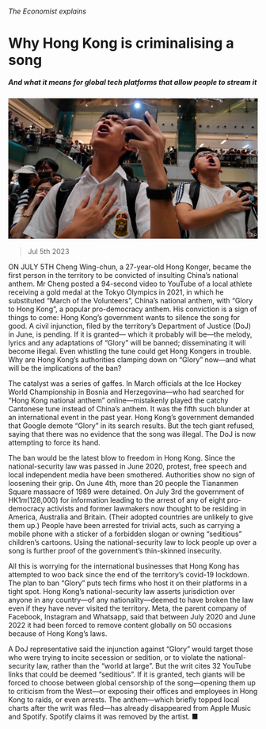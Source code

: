 ###### The Economist explains

# Why Hong Kong is criminalising a song 

##### And what it means for global tech platforms that allow people to stream it 

![image](images/20230708_BLP505.jpg) 

> Jul 5th 2023 

ON JULY 5TH Cheng Wing-chun, a 27-year-old Hong Konger, became the first person in the territory to be convicted of insulting China’s national anthem. Mr Cheng posted a 94-second video to YouTube of a local athlete receiving a gold medal at the Tokyo Olympics in 2021, in which he substituted “March of the Volunteers”, China’s national anthem, with “Glory to Hong Kong”, a popular pro-democracy anthem. His conviction is a sign of things to come: Hong Kong’s government wants to silence the song for good. A civil injunction, filed by the territory’s Department of Justice (DoJ) in June, is pending. If it is granted— which it probably will be—the melody, lyrics and any adaptations of “Glory” will be banned; disseminating it will become illegal. Even whistling the tune could get Hong Kongers in trouble. Why are Hong Kong’s authorities clamping down on “Glory” now—and what will be the implications of the ban?

The catalyst was a series of gaffes. In March officials at the Ice Hockey World Championship in Bosnia and Herzegovina—who had searched for “Hong Kong national anthem” online—mistakenly played the catchy Cantonese tune instead of China’s anthem. It was the fifth such blunder at an international event in the past year. Hong Kong’s government demanded that Google demote “Glory” in its search results. But the tech giant refused, saying that there was no evidence that the song was illegal. The DoJ is now attempting to force its hand. 

The ban would be the latest blow to freedom in Hong Kong. Since the national-security law was passed in June 2020, protest, free speech and local independent media have been smothered. Authorities show no sign of loosening their grip. On June 4th, more than 20 people  the Tiananmen Square massacre of 1989 were detained. On July 3rd the government  of HK$1m ($128,000) for information leading to the arrest of any of eight pro-democracy activists and former lawmakers now thought to be residing in America, Australia and Britain. (Their adopted countries are unlikely to give them up.) People have been arrested for trivial acts, such as carrying a mobile phone with a sticker of a forbidden slogan or owning “seditious” children’s cartoons. Using the national-security law to lock people up over a song is further proof of the government’s thin-skinned insecurity. 

All this is worrying for the international businesses that Hong Kong has attempted to woo back since the end of the territory’s covid-19 lockdown. The plan to ban “Glory” puts tech firms who host it on their platforms in a tight spot. Hong Kong’s national-security law asserts jurisdiction over anyone in any country—of any nationality—deemed to have broken the law even if they have never visited the territory. Meta, the parent company of Facebook, Instagram and Whatsapp, said that between July 2020 and June 2022 it had been forced to remove content globally on 50 occasions because of Hong Kong’s laws.

A DoJ representative said the injunction against “Glory” would target those who were trying to incite secession or sedition, or to violate the national-security law, rather than the “world at large”. But the writ cites 32 YouTube links that could be deemed “seditious”. If it is granted, tech giants will be forced to choose between global censorship of the song—opening them up to criticism from the West—or exposing their offices and employees in Hong Kong to raids, or even arrests. The anthem—which briefly topped local charts after the writ was filed—has already disappeared from Apple Music and Spotify. Spotify claims it was removed by the artist. ■

